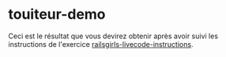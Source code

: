 # touiteur-demo

Ceci est le résultat que vous devirez obtenir après avoir suivi les instructions de l'exercice [railsgirls-livecode-instructions](https://github.com/nantesrb/railsgirls-livecode-instructions).
